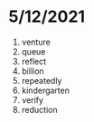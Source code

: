 # 5/12/2021

1. venture
2. queue
3. reflect
4. billion
5. repeatedly
6. kindergarten
7. verify
8. reduction
